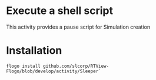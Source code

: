 # Execute a shell script
This activity provides a pause script for Simulation creation

# Installation
```
flogo install github.com/slcorp/RTView-Flogo/blob/develop/activity/Sleeper`
